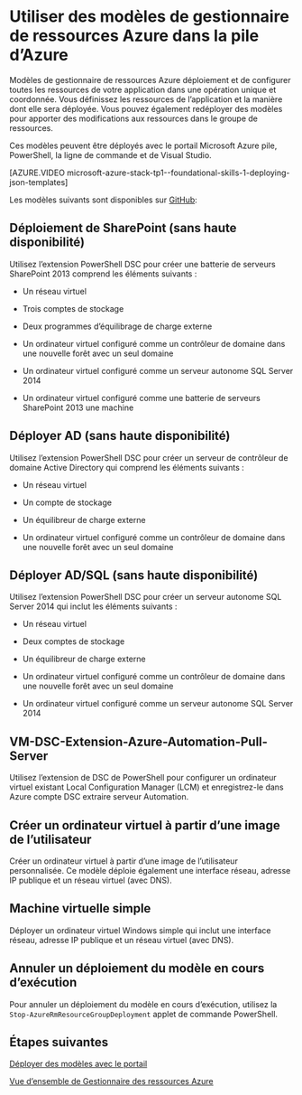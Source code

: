 <properties
    pageTitle="Utiliser des modèles d’Azure le Gestionnaire de ressources dans la pile d’Azure (développeurs locataire) | Microsoft Azure"
    description="Apprenez à utiliser des modèles du Gestionnaire de ressources Azure dans la pile d’Azure pour déployer et configurer toutes les ressources de votre application dans une opération unique et coordonnée."
    services="azure-stack"
    documentationCenter=""
    authors="heathl17"
    manager="byronr"
    editor=""/>

<tags
    ms.service="azure-stack"
    ms.workload="na"
    ms.tgt_pltfrm="na"
    ms.devlang="na"
    ms.topic="article"
    ms.date="10/25/2016"
    ms.author="helaw"/>

# <a name="use-azure-resource-manager-templates-in-azure-stack"></a>Utiliser des modèles de gestionnaire de ressources Azure dans la pile d’Azure

Modèles de gestionnaire de ressources Azure déploiement et de configurer toutes les ressources de votre application dans une opération unique et coordonnée. Vous définissez les ressources de l’application et la manière dont elle sera déployée.  Vous pouvez également redéployer des modèles pour apporter des modifications aux ressources dans le groupe de ressources.

Ces modèles peuvent être déployés avec le portail Microsoft Azure pile, PowerShell, la ligne de commande et de Visual Studio.

[AZURE.VIDEO microsoft-azure-stack-tp1--foundational-skills-1-deploying-json-templates]

Les modèles suivants sont disponibles sur [GitHub](http://aka.ms/azurestackgithub):

## <a name="deploy-sharepoint-non-high-availability"></a>Déploiement de SharePoint (sans haute disponibilité)

Utilisez l’extension PowerShell DSC pour créer une batterie de serveurs SharePoint 2013 comprend les éléments suivants :

-   Un réseau virtuel

-   Trois comptes de stockage

-   Deux programmes d’équilibrage de charge externe

-   Un ordinateur virtuel configuré comme un contrôleur de domaine dans une nouvelle forêt avec un seul domaine

-   Un ordinateur virtuel configuré comme un serveur autonome SQL Server 2014

-   Un ordinateur virtuel configuré comme une batterie de serveurs SharePoint 2013 une machine

## <a name="deploy-ad-non-high-availability"></a>Déployer AD (sans haute disponibilité)

Utilisez l’extension PowerShell DSC pour créer un serveur de contrôleur de domaine Active Directory qui comprend les éléments suivants :

-   Un réseau virtuel

-   Un compte de stockage

-   Un équilibreur de charge externe

-   Un ordinateur virtuel configuré comme un contrôleur de domaine dans une nouvelle forêt avec un seul domaine

## <a name="deploy-adsql-non-high-availability"></a>Déployer AD/SQL (sans haute disponibilité)

Utilisez l’extension PowerShell DSC pour créer un serveur autonome SQL Server 2014 qui inclut les éléments suivants :

-   Un réseau virtuel

-   Deux comptes de stockage

-   Un équilibreur de charge externe

-   Un ordinateur virtuel configuré comme un contrôleur de domaine dans une nouvelle forêt avec un seul domaine

-   Un ordinateur virtuel configuré comme un serveur autonome SQL Server 2014

## <a name="vm-dsc-extension-azure-automation-pull-server"></a>VM-DSC-Extension-Azure-Automation-Pull-Server

Utilisez l’extension de DSC de PowerShell pour configurer un ordinateur virtuel existant Local Configuration Manager (LCM) et enregistrez-le dans Azure compte DSC extraire serveur Automation.

## <a name="create-a-virtual-machine-from-a-user-image"></a>Créer un ordinateur virtuel à partir d’une image de l’utilisateur

Créer un ordinateur virtuel à partir d’une image de l’utilisateur personnalisée. Ce modèle déploie également une interface réseau, adresse IP publique et un réseau virtuel (avec DNS).

## <a name="simple-vm"></a>Machine virtuelle simple

Déployer un ordinateur virtuel Windows simple qui inclut une interface réseau, adresse IP publique et un réseau virtuel (avec DNS).

## <a name="cancel-a-running-template-deployment"></a>Annuler un déploiement du modèle en cours d’exécution

Pour annuler un déploiement du modèle en cours d’exécution, utilisez la `Stop-AzureRmResourceGroupDeployment` applet de commande PowerShell.


## <a name="next-steps"></a>Étapes suivantes

[Déployer des modèles avec le portail](azure-stack-deploy-template-portal.md)

[Vue d’ensemble de Gestionnaire des ressources Azure](../azure-resource-manager/resource-group-overview.md)

